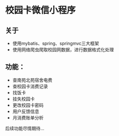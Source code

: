 # 校园卡微信小程序
## 关于
- 使用mybatis、spring、springmvc三大框架
- 使用网络爬虫爬取校园网数据，进行数据格式化处理

## 功能：
- 查南苑北苑宿舍电费
- 查校园卡消费记录
- 找饭卡
- 挂失校园卡
- 更改校园卡密码
- 用户反馈信息
- 月消费账单分析

后续功能尽情期待...
